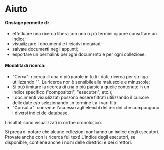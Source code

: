 # Aiuto
#### Onstage permette di:

* effettuare una ricerca libera con uno o più termini oppure consultare un indice;
* visualizzare i documenti e i relativi metadati;
* salvare documenti negli appunti;
* esportare un permalink per ogni documento e per ogni collezione.

#### Modalità di ricerca:

* "Cerca": ricerca di una o più parole in tutti i dati; ricerca per stringa utilizzando "". La ricerca non è sensibile alle maiuscole e minuscole;
* Si può limitare la ricerca di una o più parole a quelle contenute in un indice specifico ("compositori", "esecutori", etc.); 
* I documenti visualizzati possono essere filtrati utilizzando il cursore delle date e/o selezionando un termine tra i vari filtri.
* "Consulta": consente l'accesso agli elenchi dei termini che compongono i diversi indici del database.

I risultati sono visualizzati in ordine cronologico.

Si prega di notare che alcune collezioni non hanno un indice degli esecutori. Provate anche con la ricerca full text!
L'indice degli esecutori, se disponibile, contiene anche i nomi delle direttrici e dei direttori.

